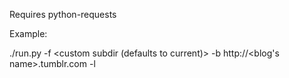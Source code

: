 Requires python-requests

Example:

./run.py -f <custom subdir (defaults to current)> -b http://<blog's name>.tumblr.com -l <number of pages to get>
